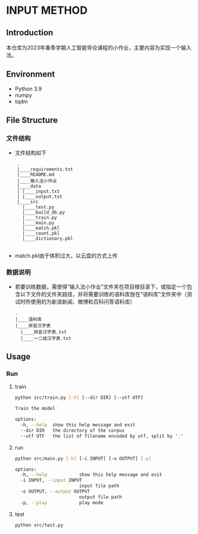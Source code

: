 # INPUT METHOD
##  Introduction

本仓库为2023年春季学期人工智能导论课程的小作业，主要内容为实现一个输入法。
## Environment

- Python 3.9
- numpy
- tqdm
## File Structure

### 文件结构

   + 文件结构如下

   ```
       .
       |____requirements.txt
       |____README.md
       |____输入法小作业
       |____data
       | |____input.txt
       | |____output.txt
       |____src
         |____test.py
         |____build_db.py
         |____train.py
         |____main.py
         |____match.pkl
         |____count.pkl
         |____dictionary.pkl
         
   ```

+ match.pkl由于体积过大，以云盘的方式上传
### 数据说明

+ 若要训练数据，需使得“输入法小作业”文件夹在项目根目录下，或指定一个包含以下文件的文件夹路径，并将需要训练的语料库放在“语料库”文件夹中（测试时所使用的为新浪新闻、微博和百科问答语料库）

  ```
  .
  |____语料库
  |____拼音汉字表
    |____拼音汉字表.txt
    |____一二级汉字表.txt
  ```

## Usage

### Run 

1. train
    ```bash
    python src/train.py [-h] [--dir DIR] [--utf UTF]
    
    Train the model
    
    options:
      -h, --help  show this help message and exit
      --dir DIR   the directory of the corpus
      --utf UTF   the list of filename encoded by utf, split by ","
    ```
2. run
    ```bash
    python src/main.py [-h] [-i INPUT] [-o OUTPUT] [-p]
    
    options:
      -h, --help            show this help message and exit
      -i INPUT, --input INPUT
                            input file path
      -o OUTPUT, --output OUTPUT
                            output file path
      -p, --play            play mode
    ```
3. test
    ```bash
    python src/test.py
    ```

